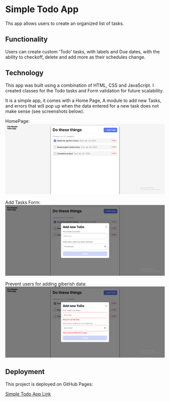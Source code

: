 # Simple Todo App

Ths app allows users to create an organized list of tasks.

## Functionality

Users can create custom 'Todo' tasks, with labels and Due dates, with the ability to checkoff, delete and add more as their schedules change.

## Technology

This app was built using a combination of HTML, CSS and JavaScript. I created classes for the Todo tasks and Form validation for future scalability.

It is a simple app, it comes with a Home Page, A module to add new Tasks, and errors that will pop up when the data entered for a new task does not make sense (see screenshots below).

HomePage:
![homePage](./app-screenshots/home-page.png)

Add Tasks Form:
![addTasksForm](./app-screenshots/add-form-page.png)

Prevent users for adding giberish data:
![errorPopups](./app-screenshots/errors.png)

## Deployment

This project is deployed on GitHub Pages:

[Simple Todo App Link](https://voidsky02.github.io/se_project_todo-app/)
